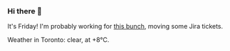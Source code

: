 ### Hi there :wave:

It's Friday! I'm probably working for [this bunch](https://github.com/kohofinancial), moving some Jira tickets.

Weather in Toronto: clear, at +8°C.
